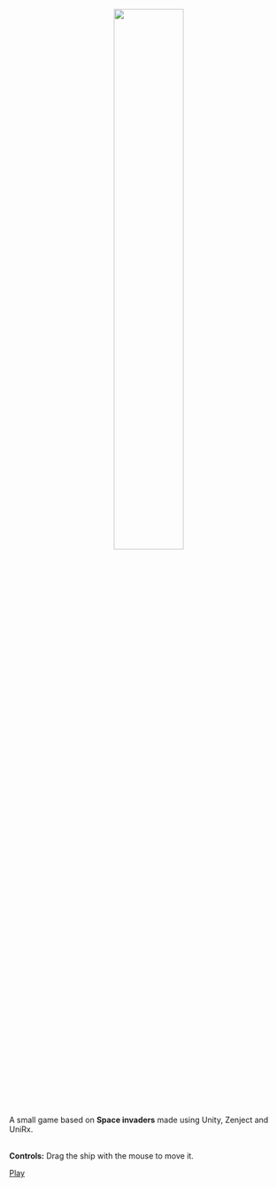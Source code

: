 <p align="center">
  <a href="https://kdevaulo.github.io/SpaceInvaders/"><img src="https://github.com/Kdevaulo/SpaceInvaders/assets/83307472/845b3467-bae3-480d-bf9f-0442aa606386" height="50%" width="auto"/></a>
</p>
<br/>

A small game based on **Space invaders** made using Unity, Zenject and UniRx.
<br/>
<br/>

**Controls:**
Drag the ship with the mouse to move it.

[Play](https://kdevaulo.github.io/SpaceInvaders/)
